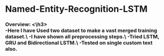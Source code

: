 # Named-Entity-Recognition-LSTM
<h3> Overview: <\h3> <br>
-Here I have Used two dataset to make a vast merged training dataset.\
-I have shown all preprocessing steps.\
-Tried LSTM, GRU and Bidirectional LSTM.\
-Tested on single custom text also.
